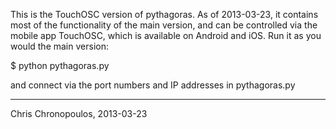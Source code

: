 This is the TouchOSC version of pythagoras. As of 2013-03-23, it contains most of the functionality
of the main version, and can be controlled via the mobile app TouchOSC, which is available on
Android and iOS. Run it as you would the main version:

$ python pythagoras.py <debug> <jack>

and connect via the port numbers and IP addresses in pythagoras.py

___
Chris Chronopoulos, 2013-03-23
